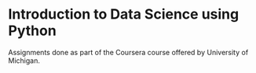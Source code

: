 # Introduction to Data Science using Python

Assignments done as part of the Coursera course offered by University of Michigan.
